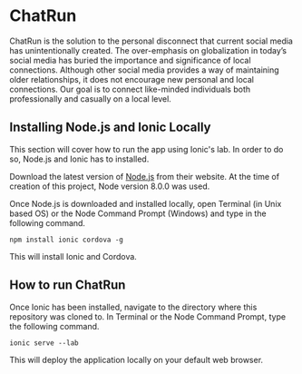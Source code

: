 # ChatRun

ChatRun is the solution to the personal disconnect that current social media has
unintentionally created. The over-emphasis on globalization in today’s social media has
buried the importance and significance of local connections. Although other social
media provides a way of maintaining older relationships, it does not encourage new
personal and local connections. Our goal is to connect like-minded individuals both
professionally and casually on a local level.

## Installing Node.js and Ionic Locally

This section will cover how to run the app using Ionic's lab. In order to do so, Node.js and Ionic has to installed.

Download the latest version of [Node.js](https://nodejs.org/en/) from their website. At the time of creation of this project, Node version 8.0.0 was used.

Once Node.js is downloaded and installed locally, open Terminal (in Unix based OS) or the Node Command Prompt (Windows) and type in the following command.
```
npm install ionic cordova -g
```
This will install Ionic and Cordova.

## How to run ChatRun

Once Ionic has been installed, navigate to the directory where this repository was cloned to. In Terminal or the Node Command Prompt, type the following command.
```
ionic serve --lab
```
This will deploy the application locally on your default web browser.








